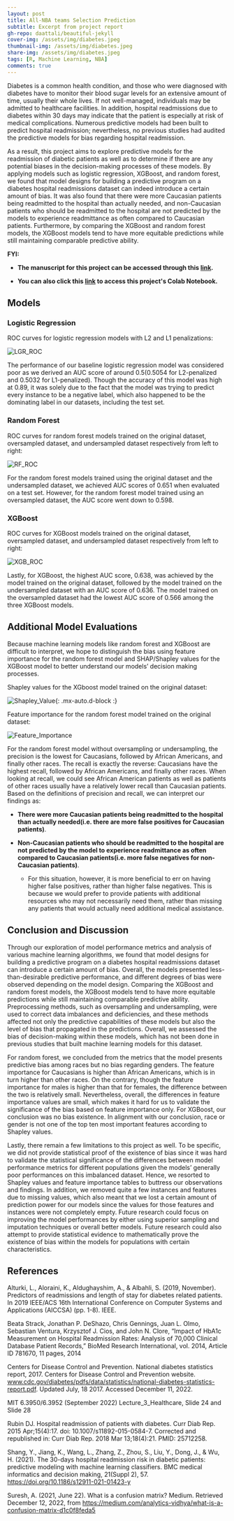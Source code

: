 ```yaml
---
layout: post
title: All-NBA teams Selection Prediction
subtitle: Excerpt from project report
gh-repo: daattali/beautiful-jekyll
cover-img: /assets/img/diabetes.jpeg
thumbnail-img: /assets/img/diabetes.jpeg
share-img: /assets/img/diabetes.jpeg
tags: [R, Machine Learning, NBA]
comments: true
---
```



Diabetes is a common health condition, and those who were diagnosed with diabetes have to monitor their blood sugar levels for an extensive amount of time, usually their whole lives. If not well-managed, individuals may be admitted to healthcare facilities. In addition, hospital readmissions due to diabetes within 30 days may indicate that the patient is especially at risk of medical complications. Numerous predictive models had been built to predict hospital readmission; nevertheless, no previous studies had audited the predictive models for bias regarding hospital readmission. 
    
As a result, this project aims to explore predictive models for the readmission of diabetic patients as well as to determine if there are any potential biases in the decision-making processes of these models. By applying models such as logistic regression, XGBoost, and random forest, we found that model designs for building a predictive program on a diabetes hospital readmissions dataset can indeed introduce a certain amount of bias. It was also found that there were more Caucasian patients being readmitted to the hospital than actually needed, and non-Caucasian patients who should be readmitted to the hospital are not predicted by the models to experience readmittance as often compared to Caucasian patients. Furthermore, by comparing the XGBoost and random forest models, the XGBoost models tend to have more equitable predictions while still maintaining comparable predictive ability.

**FYI:**

- **The manuscript for this project can be accessed through this [link](/assets/pdf/Diabetes_Readmission_Prediction.pdf).**

- **You can also click this [link](https://colab.research.google.com/drive/1eioghlOmz1_r8cVeEASUk_DKY2ar9dpd?usp=share_link) to access this project's Colab Notebook.**

## Models


### Logistic Regression

ROC curves for logistic regression models with L2 and L1 penalizations:

![LGR_ROC](/assets/img/Logistic_Regression_ROC_Curves.png)

The performance of our baseline logistic regression model was considered poor as we derived an AUC score of around 0.5(0.5054 for L2-penalized and 0.5032 for L1-penalized). Though the accuracy of this model was high at 0.89, it was solely due to the fact that the model was trying to predict every instance to be a negative label, which also happened to be the dominating label in our datasets, including the test set.

### Random Forest

ROC curves for random forest models trained on the original dataset, oversampled dataset, and undersampled dataset respectively from left to right:

![RF_ROC](/assets/img/Random_Forest_ROC_Curves.png)

For the random forest models trained using the original dataset and the undersampled dataset, we achieved AUC scores of 0.651 when evaluated on a test set. However, for the random forest model trained using an oversampled dataset, the AUC score went down to 0.598.

### XGBoost

ROC curves for XGBoost models trained on the original dataset, oversampled dataset, and undersampled dataset respectively from left to right:

![XGB_ROC](/assets/img/XGBoost_ROC_Curves.png)

Lastly, for XGBoost, the highest AUC score, 0.638, was achieved by the model trained on the original dataset, followed by the model trained on the undersampled dataset with an AUC score of 0.636. The model trained on the oversampled dataset had the lowest AUC score of 0.566 among the three XGBoost models.


## Additional Model Evaluations

Because machine learning models like random forest and XGBoost are difficult to interpret, we hope to distinguish the bias using feature importance for the random forest model and SHAP/Shapley values for the XGBoost model to better understand our models’ decision making processes.

Shapley values for the XGboost model trained on the original dataset:

![Shapley_Value](/assets/img/Shapley_Values.png){: .mx-auto.d-block :}

Feature importance for the random forest model trained on the original dataset:

![Feature_Importance](/assets/img/Feature_Importance.png)


For the random forest model without oversampling or undersampling, the precision is the lowest for Caucasians, followed by African Americans, and finally other races. The recall is exactly the reverse: Caucasians have the highest recall, followed by African Americans, and finally other races. When looking at recall, we could see African American patients as well as patients of other races usually have a relatively lower recall than Caucasian patients. Based on the definitions of precision and recall, we can interpret our findings as:

- **There were more Caucasian patients being readmitted to the hospital than actually needed(i.e. there are more false positives for Caucasian patients)**. 

- **Non-Caucasian patients who should be readmitted to the hospital are not predicted by the model to experience readmittance as often compared to Caucasian patients(i.e. more false negatives for non-Caucasian patients)**. 
    - For this situation, however, it is more beneficial to err on having higher false positives, rather than higher false negatives. This is because we would prefer to provide patients with additional resources who may not necessarily need them, rather than missing any patients that would actually need additional medical assistance.


## Conclusion and Discussion

Through our exploration of model performance metrics and analysis of various machine learning algorithms, we found that model designs for building a predictive program on a diabetes hospital readmissions dataset can introduce a certain amount of bias. Overall, the models presented less-than-desirable predictive performance, and different degrees of bias were observed depending on the model design. Comparing the XGBoost and random forest models, the XGBoost models tend to have more equitable predictions while still maintaining comparable predictive ability. Preprocessing methods, such as oversampling and undersampling, were used to correct data imbalances and deficiencies, and these methods affected not only the predictive capabilities of these models but also the level of bias that propagated in the predictions. Overall, we assessed the bias of decision-making within these models, which has not been done in previous studies that built machine learning models for this dataset. 

For random forest, we concluded from the metrics that the model presents predictive bias among races but no bias regarding genders. The feature importance for Caucasians is higher than African Americans, which is in turn higher than other races. On the contrary, though the feature importance for males is higher than that for females, the difference between the two is relatively small. Nevertheless, overall, the differences in feature importance values are small, which makes it hard for us to validate the significance of the bias based on feature importance only. For XGBoost, our conclusion was no bias existence. In alignment with our conclusion, race or gender is not one of the top ten most important features according to Shapley values.

Lastly, there remain a few limitations to this project as well. To be specific, we did not provide statistical proof of the existence of bias since it was hard to validate the statistical significance of the differences between model performance metrics for different populations given the models’ generally poor performances on this imbalanced dataset. Hence, we resorted to Shapley values and feature importance tables to buttress our observations and findings. In addition, we removed quite a few instances and features due to missing values, which also meant that we lost a certain amount of prediction power for our models since the values for those features and instances were not completely empty. Future research could focus on improving the model performances by either using superior sampling and imputation techniques or overall better models. Future research could also attempt to provide statistical evidence to mathematically prove the existence of bias within the models for populations with certain characteristics. 


## References

Alturki, L., Aloraini, K., Aldughayshim, A., & Albahli, S. (2019, November). Predictors of readmissions and length of stay for diabetes related patients. In 2019 IEEE/ACS 16th International Conference on Computer Systems and Applications (AICCSA) (pp. 1-8). IEEE.

Beata Strack, Jonathan P. DeShazo, Chris Gennings, Juan L. Olmo, Sebastian Ventura, Krzysztof J. Cios, and John N. Clore, “Impact of HbA1c Measurement on Hospital Readmission Rates: Analysis of 70,000 Clinical Database Patient Records,” BioMed Research International, vol. 2014, Article ID 781670, 11 pages, 2014

Centers for Disease Control and Prevention. National diabetes statistics report, 2017. Centers for Disease Control and Prevention website. www.cdc.gov/diabetes/pdfs/data/statistics/national-diabetes-statistics-report.pdf. Updated July, 18 2017. Accessed December 11, 2022.

MIT 6.3950/6.3952 (September 2022) Lecture_3_Healthcare, Slide 24 and Slide 28

Rubin DJ. Hospital readmission of patients with diabetes. Curr Diab Rep. 2015 Apr;15(4):17. doi: 10.1007/s11892-015-0584-7. Corrected and republished in: Curr Diab Rep. 2018 Mar 13;18(4):21. PMID: 25712258.

Shang, Y., Jiang, K., Wang, L., Zhang, Z., Zhou, S., Liu, Y., Dong, J., & Wu, H. (2021). The 30-days hospital readmission risk in diabetic patients: predictive modeling with machine learning classifiers. BMC medical informatics and decision making, 21(Suppl 2), 57. https://doi.org/10.1186/s12911-021-01423-y

Suresh, A. (2021, June 22). What is a confusion matrix? Medium. Retrieved December 12, 2022, from https://medium.com/analytics-vidhya/what-is-a-confusion-matrix-d1c0f8feda5 






